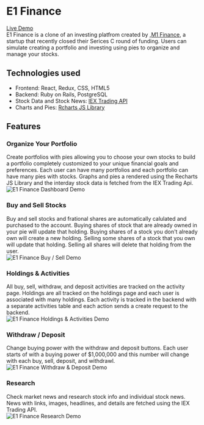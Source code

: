# E1 Finance

[Live Demo](https://e1finance.herokuapp.com/#/)  
E1 Finance is a clone of an investing platfrom created by ,[M1 Finance](https://www.m1finance.com/), a startup that recently closed their Serices C round of funding. Users can simulate creating a portfolio and investing using pies to organize and manage your stocks. 

## Technologies used
* Frontend: React, Redux, CSS, HTML5
* Backend: Ruby on Rails, PostgreSQL
* Stock Data and Stock News: [IEX Trading API](https://iexcloud.io/)
* Charts and Pies: [Rcharts JS Library](http://recharts.org/en-US/)

## Features
### Organize Your Portfolio
Create portfolios with pies allowing you to choose your own stocks to build a portfolio completely customized to your unique financial goals and preferences. Each user can have many portfolios and each portfolio can have many pies with stocks. Graphs and pies a rendered using the Recharts JS Library and the interday stock data is fetched from the IEX Trading Api.  
![E1 Finance Dashboard Demo](https://i.imgur.com/lbHPV8D.gif)

### Buy and Sell Stocks
Buy and sell stocks and frational shares are automatically calulated and purchased to the account. Buying shares of stock that are already owned in your pie will update that holding. Buying shares of a stock you don't already own will create a new holding. Selling some shares of a stock that you own will update that holding. Selling all shares will delete that holding from the user.  
![E1 Finance Buy / Sell Demo](https://i.imgur.com/wGEyENd.gif)

### Holdings & Activities
All buy, sell, withdraw, and deposit activities are tracked on the activity page. Holdings are all tracked on the holdings page and each user is associated with many holdings. Each activity is tracked in the backend with a separate activities table and each action sends a create request to the backend.  
![E1 Finance Holdings & Activities Demo](https://i.imgur.com/bF31nKa.gif)

### Withdraw / Deposit
Change buying power with the withdraw and deposit buttons. Each user starts of with a buying power of $1,000,000 and this number will change with each buy, sell, deposit, and withdrawl.  
![E1 Finance Withdraw & Deposit Demo](https://i.imgur.com/7efIF5Q.gif)

### Research
Check market news and research stock info and individual stock news. News with links, images, headlines, and details are fetched using the IEX Trading API.  
![E1 Finance Research Demo](https://i.imgur.com/c9S12mf.gif)
